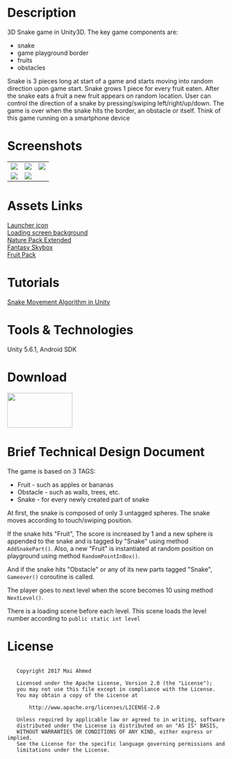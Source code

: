 # Description
3D Snake game in Unity3D. The key game components are:<br>
<ul>
<li>snake</li>
<li>game playground border</li>
<li>fruits</li>
<li>obstacles</li>
</ul>
Snake is 3 pieces long at start of a game and starts moving into random direction upon game
start. Snake grows 1 piece for every fruit eaten. After the snake eats a fruit a new fruit appears
on random location. User can control the direction of a snake by pressing/swiping
left/right/up/down. The game is over when the snake hits the border, an obstacle or itself. Think
of this game running on a smartphone device

# Screenshots
 <table>
  <tr>
    <td><img src = "https://image.ibb.co/gGemDT/screener_1499435276551.png"/></td>
    <td><img src = "https://image.ibb.co/gkhHL8/screener_1499435304662.png"/></td>
    <td><img src = "https://image.ibb.co/d3J4YT/screener_1499436242656.png"/></td>
  </tr>
  <tr>
    <td><img src = "https://image.ibb.co/hHEBDT/screener_1499436213969.png"/></td>
    <td><img src = "https://image.ibb.co/j7Bu08/screener_1499436069715.png"/></td>
  </tr>
</table> 

# Assets Links
<a href="http://www.iconarchive.com/show/delightful-zodiac-icons-by-troyboydesign/Snake-icon.html">Launcher icon</a><br>
<a href="http://wallpaperswide.com/fruit_slice-wallpapers.html">Loading screen background</a><br>
<a href="http://kenney.nl/assets/nature-pack-extended">Nature Pack Extended</a><br>
<a href="https://www.assetstore.unity3d.com/en/#!/content/18353">Fantasy Skybox</a><br>
<a href="https://www.assetstore.unity3d.com/en/#!/content/80254">Fruit Pack</a><br>

# Tutorials
<a href="https://www.youtube.com/watch?v=xz8Ga9er3_8">Snake Movement Algorithm in Unity</a>

# Tools & Technologies
Unity 5.6.1, Android SDK

# Download
<a href="https://drive.google.com/open?id=0ByN8UVrN9463S3RlUG5aTkdqbHM"><img src="https://image.ibb.co/h45q7o/android_download.png" width="150" height="80" /></a>

# Brief Technical Design Document
The game is based on 3 TAGS:
<ul>
<li>Fruit - such as apples or bananas</li>
<li>Obstacle - such as walls, trees, etc.</li>
<li>Snake - for every newly created part of snake</li>
</ul>

At first, the snake is composed of only 3 untagged spheres. The snake moves according to touch/swiping position.</br>

If the snake hits "Fruit", The score is increased by 1 and a new sphere is appended to the snake and is tagged by "Snake" using method <code>AddSnakePart()</code>. Also, a new "Fruit" is instantiated at random position on playground using method <code>RandomPointInBox()</code>.</br>

And if the snake hits "Obstacle" or any of its new parts tagged "Snake", <code>Gameover()</code> coroutine is called.</br>

The player goes to next level when the score becomes 10 using method <code>NextLevel()</code>.</br>

There is a loading scene before each level. This scene loads the level number according to <code>public static int level</code></br>

# License
<pre><code>
   Copyright 2017 Mai Ahmed

   Licensed under the Apache License, Version 2.0 (the "License");
   you may not use this file except in compliance with the License.
   You may obtain a copy of the License at

       http://www.apache.org/licenses/LICENSE-2.0

   Unless required by applicable law or agreed to in writing, software
   distributed under the License is distributed on an "AS IS" BASIS,
   WITHOUT WARRANTIES OR CONDITIONS OF ANY KIND, either express or implied.
   See the License for the specific language governing permissions and
   limitations under the License.
   </code></pre>
